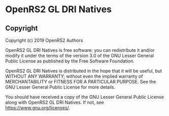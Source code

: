 # OpenRS2 GL DRI Natives

## Copyright

Copyright (c) 2019 OpenRS2 Authors

OpenRS2 GL DRI Natives is free software: you can redistribute it and/or modify
it under the terms of the version 3.0 of the GNU Lesser General Public License
as published by the Free Software Foundation.

OpenRS2 GL DRI Natives is distributed in the hope that it will be useful, but
WITHOUT ANY WARRANTY; without even the implied warranty of MERCHANTABILITY or
FITNESS FOR A PARTICULAR PURPOSE. See the GNU Lesser General Public License for
more details.

You should have received a copy of the GNU Lesser General Public License along
with OpenRS2 GL DRI Natives. If not, see <https://www.gnu.org/licenses/>.

